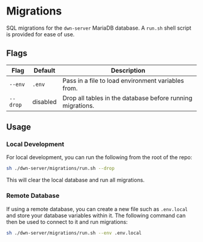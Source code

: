 # Migrations

SQL migrations for the `dwn-server` MariaDB database.
A `run.sh` shell script is provided for ease of use.

## Flags

| Flag     | Default  | Description |
| -------- | -------- | ----------- |
| `--env`  | `.env`   | Pass in a file to load environment variables from. |
| `--drop` | disabled | Drop all tables in the database before running migrations. |

## Usage

### Local Development

For local development, you can run the following from the root of the repo:

```bash
sh ./dwn-server/migrations/run.sh --drop
```

This will clear the local database and run all migrations.

### Remote Database

If using a remote database, you can create a new file such as `.env.local` and store your database variables within it.
The following command can then be used to connect to it and run migrations:

```bash
sh ./dwn-server/migrations/run.sh --env .env.local
```
